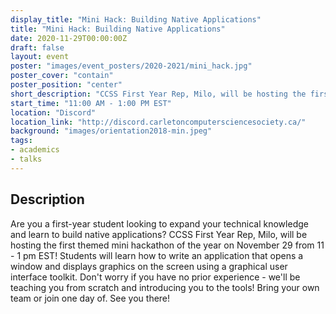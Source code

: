 ```yaml
---
display_title: "Mini Hack: Building Native Applications"
title: "Mini Hack: Building Native Applications"
date: 2020-11-29T00:00:00Z
draft: false
layout: event
poster: "images/event_posters/2020-2021/mini_hack.jpg"
poster_cover: "contain"
poster_position: "center"
short_description: "CCSS First Year Rep, Milo, will be hosting the first themed mini hackathon of the year on November 29 from 11 - 1 pm EST! Students will learn how to write an application that opens a window and displays graphics on the screen using a graphical user interface toolkit."
start_time: "11:00 AM - 1:00 PM EST"
location: "Discord"
location_link: "http://discord.carletoncomputersciencesociety.ca/"
background: "images/orientation2018-min.jpeg"
tags:
- academics
- talks
---
```


## Description

Are you a first-year student looking to expand your technical knowledge and learn to build native applications? CCSS First Year Rep, Milo, will be hosting the first themed mini hackathon of the year on November 29 from 11 - 1 pm EST! Students will learn how to write an application that opens a window and displays graphics on the screen using a graphical user interface toolkit. Don't worry if you have no prior experience - we'll be teaching you from scratch and introducing you to the tools!  Bring your own team or join one day of. See you there!

